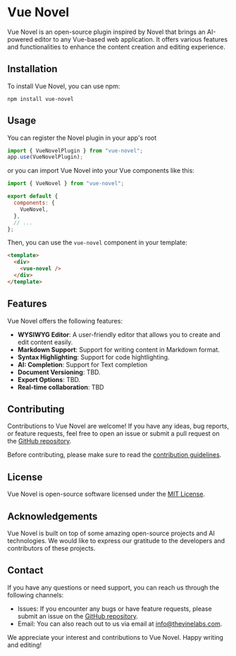# Vue Novel

Vue Novel is an open-source plugin inspired by Novel that brings an AI-powered editor to any Vue-based web application. It offers various features and functionalities to enhance the content creation and editing experience.

## Installation

To install Vue Novel, you can use npm:

```
npm install vue-novel
```

## Usage

You can register the Novel plugin in your app's root

```js
import { VueNovelPlugin } from "vue-novel";
app.use(VueNovelPlugin);
```

or you can import Vue Novel into your Vue components like this:

```js
import { VueNovel } from "vue-novel";

export default {
  components: {
    VueNovel,
  },
  // ...
};
```

Then, you can use the `vue-novel` component in your template:

```html
<template>
  <div>
    <vue-novel />
  </div>
</template>
```

## Features

Vue Novel offers the following features:

- **WYSIWYG Editor**: A user-friendly editor that allows you to create and edit content easily.
- **Markdown Support**: Support for writing content in Markdown format.
- **Syntax Highlighting**: Support for code hightlighting.
- **AI: Completion**: Support for Text completion
- **Document Versioning**: TBD.
- **Export Options**: TBD.
- **Real-time collaboration**: TBD

## Contributing

Contributions to Vue Novel are welcome! If you have any ideas, bug reports, or feature requests, feel free to open an issue or submit a pull request on the [GitHub repository](https://github.com/your-github-repo).

Before contributing, please make sure to read the [contribution guidelines](CONTRIBUTING.md).

## License

Vue Novel is open-source software licensed under the [MIT License](LICENSE).

## Acknowledgements

Vue Novel is built on top of some amazing open-source projects and AI technologies. We would like to express our gratitude to the developers and contributors of these projects.

## Contact

If you have any questions or need support, you can reach us through the following channels:

- Issues: If you encounter any bugs or have feature requests, please submit an issue on the [GitHub repository](https://github.com/your-github-repo/issues).
- Email: You can also reach out to us via email at [info@thevinelabs.com](mailto:info@thevinelabs.com).

We appreciate your interest and contributions to Vue Novel. Happy writing and editing!
